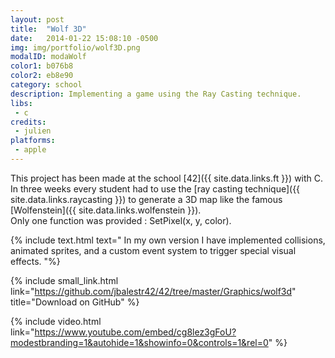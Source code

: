 ```yaml
---
layout: post
title:  "Wolf 3D"
date:   2014-01-22 15:08:10 -0500
img: img/portfolio/wolf3D.png
modalID: modaWolf
color1: b076b8
color2: eb8e90
category: school
description: Implementing a game using the Ray Casting technique.
libs:
 - c
credits:
 - julien
platforms:
 - apple
---
```

This project has been made at the school [42]({{ site.data.links.ft }}) with C.<br/>
In three weeks every student had to use the [ray casting technique]({{ site.data.links.raycasting }}) to generate a 3D map like the famous [Wolfenstein]({{ site.data.links.wolfenstein }}).<br/>
Only one function was provided : SetPixel(x, y, color).

{% include text.html text="
In my own version I have implemented collisions, animated sprites, and a custom event system to trigger special visual effects.
"%}

{% include small_link.html link="https://github.com/jbalestr42/42/tree/master/Graphics/wolf3d" title="Download on GitHub" %}

{% include video.html link="https://www.youtube.com/embed/cg8lez3gFoU?modestbranding=1&autohide=1&showinfo=0&controls=1&rel=0" %}
